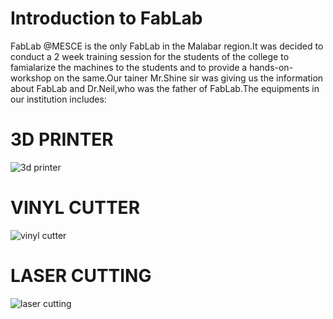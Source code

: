
# Introduction to FabLab


FabLab @MESCE is the only FabLab in the Malabar region.It was decided to conduct a 2 week training session for the students of the college to famialarize the machines to the students and to provide a hands-on-workshop on the same.Our tainer Mr.Shine sir was giving us the information about FabLab and Dr.Neil,who was the father of FabLab.The equipments in our institution includes:


# 3D PRINTER

![3d printer](https://user-images.githubusercontent.com/32705189/31859872-70bf03f2-b6c6-11e7-9117-6b3566883ea2.jpg)

# VINYL CUTTER
![vinyl cutter](https://user-images.githubusercontent.com/32705189/31860256-53764714-b6cc-11e7-90f8-56a6395ea70f.jpg)

# LASER CUTTING
![laser cutting](https://user-images.githubusercontent.com/32705189/31860269-aedeeff2-b6cc-11e7-964c-3511de16534e.jpg)
